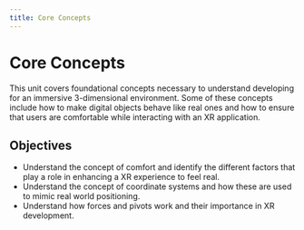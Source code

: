 ```yaml
---
title: Core Concepts
---
```


# Core Concepts

This unit covers foundational concepts necessary to understand developing for an immersive 3-dimensional environment. Some of these concepts include how to make digital objects behave like real ones and how to ensure that users are comfortable while interacting with an XR application.

## Objectives

- Understand the concept of comfort and identify the different factors that play a role in enhancing a XR experience to feel real.
- Understand the concept of coordinate systems and how these are used to mimic real world positioning.
- Understand how forces and pivots work and their importance in XR development.